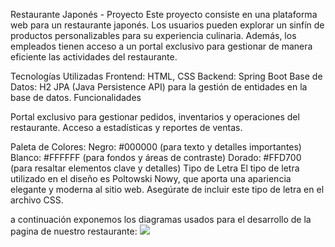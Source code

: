 Restaurante Japonés - Proyecto
Este proyecto consiste en una plataforma web para un restaurante japonés. Los usuarios pueden explorar un sinfín de productos personalizables para su experiencia culinaria. Además, los empleados tienen acceso a un portal exclusivo para gestionar de manera eficiente las actividades del restaurante.

Tecnologías Utilizadas
Frontend: HTML, CSS
Backend: Spring Boot
Base de Datos: H2
JPA (Java Persistence API) para la gestión de entidades en la base de datos.
Funcionalidades


Portal exclusivo para gestionar pedidos, inventarios y operaciones del restaurante.
Acceso a estadísticas y reportes de ventas.

Paleta de Colores:
Negro: #000000 (para texto y detalles importantes)
Blanco: #FFFFFF (para fondos y áreas de contraste)
Dorado: #FFD700 (para resaltar elementos clave y detalles)
Tipo de Letra
El tipo de letra utilizado en el diseño es Poltowski Nowy, que aporta una apariencia elegante y moderna al sitio web. Asegúrate de incluir este tipo de letra en el archivo CSS.

a continuación exponemos los diagramas usados para el desarrollo de la pagina de nuestro restaurante:
![](Images/diagrama_entidadRealción_hanami.jpeg)


